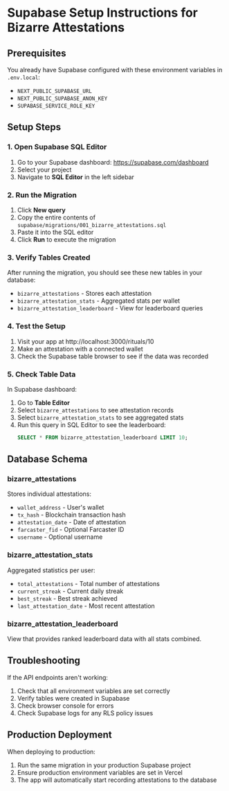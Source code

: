 # Supabase Setup Instructions for Bizarre Attestations

## Prerequisites
You already have Supabase configured with these environment variables in `.env.local`:
- `NEXT_PUBLIC_SUPABASE_URL`
- `NEXT_PUBLIC_SUPABASE_ANON_KEY`
- `SUPABASE_SERVICE_ROLE_KEY`

## Setup Steps

### 1. Open Supabase SQL Editor
1. Go to your Supabase dashboard: https://supabase.com/dashboard
2. Select your project
3. Navigate to **SQL Editor** in the left sidebar

### 2. Run the Migration
1. Click **New query**
2. Copy the entire contents of `supabase/migrations/001_bizarre_attestations.sql`
3. Paste it into the SQL editor
4. Click **Run** to execute the migration

### 3. Verify Tables Created
After running the migration, you should see these new tables in your database:
- `bizarre_attestations` - Stores each attestation
- `bizarre_attestation_stats` - Aggregated stats per wallet
- `bizarre_attestation_leaderboard` - View for leaderboard queries

### 4. Test the Setup
1. Visit your app at http://localhost:3000/rituals/10
2. Make an attestation with a connected wallet
3. Check the Supabase table browser to see if the data was recorded

### 5. Check Table Data
In Supabase dashboard:
1. Go to **Table Editor**
2. Select `bizarre_attestations` to see attestation records
3. Select `bizarre_attestation_stats` to see aggregated stats
4. Run this query in SQL Editor to see the leaderboard:
   ```sql
   SELECT * FROM bizarre_attestation_leaderboard LIMIT 10;
   ```

## Database Schema

### bizarre_attestations
Stores individual attestations:
- `wallet_address` - User's wallet
- `tx_hash` - Blockchain transaction hash
- `attestation_date` - Date of attestation
- `farcaster_fid` - Optional Farcaster ID
- `username` - Optional username

### bizarre_attestation_stats
Aggregated statistics per user:
- `total_attestations` - Total number of attestations
- `current_streak` - Current daily streak
- `best_streak` - Best streak achieved
- `last_attestation_date` - Most recent attestation

### bizarre_attestation_leaderboard
View that provides ranked leaderboard data with all stats combined.

## Troubleshooting

If the API endpoints aren't working:
1. Check that all environment variables are set correctly
2. Verify tables were created in Supabase
3. Check browser console for errors
4. Check Supabase logs for any RLS policy issues

## Production Deployment

When deploying to production:
1. Run the same migration in your production Supabase project
2. Ensure production environment variables are set in Vercel
3. The app will automatically start recording attestations to the database